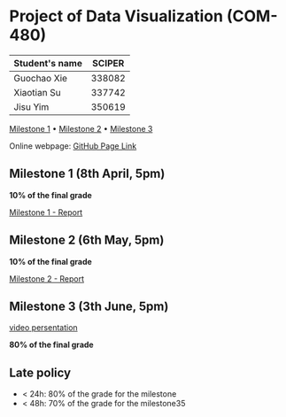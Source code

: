 # Project of Data Visualization (COM-480)

| Student's name | SCIPER |
| -------------- | ------ |
| Guochao Xie    | 338082 |
| Xiaotian Su    | 337742 |
| Jisu Yim       | 350619 |

[Milestone 1](#milestone-1) • [Milestone 2](#milestone-2) • [Milestone 3](#milestone-3)

Online webpage: [GitHub Page Link](https://com-480-data-visualization.github.io/datavis-project-2022-ck/src/index.html)

## Milestone 1 (8th April, 5pm)

**10% of the final grade**

[Milestone 1 - Report](milestones/milestone1.md)

## Milestone 2 (6th May, 5pm)

**10% of the final grade**

[Milestone 2 - Report](milestones/milestone2.md)

## Milestone 3 (3th June, 5pm)

[video persentation](https://github.com/com-480-data-visualization/datavis-project-2022-ck/blob/main/video%20presentation.mp4)

**80% of the final grade**

## Late policy

- < 24h: 80% of the grade for the milestone
- < 48h: 70% of the grade for the milestone35
